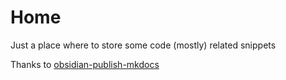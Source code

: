 # Home

Just a place where to store some code (mostly) related snippets

Thanks to [obsidian-publish-mkdocs](https://github.com/jobindjohn/obsidian-publish-mkdocs)
